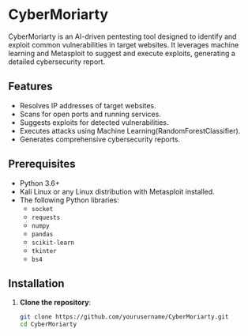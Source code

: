 # CyberMoriarty

CyberMoriarty is an AI-driven pentesting tool designed to identify and exploit common vulnerabilities in target websites. It leverages machine learning and Metasploit to suggest and execute exploits, generating a detailed cybersecurity report.

## Features

- Resolves IP addresses of target websites.
- Scans for open ports and running services.
- Suggests exploits for detected vulnerabilities.
- Executes attacks using Machine Learning(RandomForestClassifier).
- Generates comprehensive cybersecurity reports.

## Prerequisites

- Python 3.6+
- Kali Linux or any Linux distribution with Metasploit installed.
- The following Python libraries:
  - `socket`
  - `requests`
  - `numpy`
  - `pandas`
  - `scikit-learn`
  - `tkinter`
  - `bs4`

## Installation

1. **Clone the repository**:
   ```bash
   git clone https://github.com/yourusername/CyberMoriarty.git
   cd CyberMoriarty
